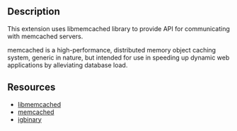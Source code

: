 Description
-----------
This extension uses libmemcached library to provide API for communicating with
memcached servers.

memcached is a high-performance, distributed memory object caching system,
generic in nature, but intended for use in speeding up dynamic web applications
by alleviating database load.

Resources
---------
 * [libmemcached](http://tangent.org/552/libmemcached.html)
 * [memcached](http://www.danga.com/memcached/)
 * [igbinary](http://opensource.dynamoid.com/)
